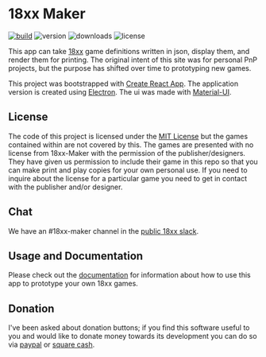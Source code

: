 # 18xx Maker

[![build](https://travis-ci.org/18xx-maker/18xx-maker.svg?branch=master)](https://travis-ci.org/18xx-maker/18xx-maker)
![version](https://img.shields.io/github/v/release/18xx-maker/18xx-maker?sort=semver)
![downloads](https://img.shields.io/github/downloads/18xx-maker/18xx-maker/total)
![license](https://img.shields.io/github/license/18xx-maker/18xx-maker)

This app can take [18xx](https://en.wikipedia.org/wiki/18XX) game definitions
written in json, display them, and render them for printing. The original intent
of this site was for personal PnP projects, but the purpose has shifted over
time to prototyping new games.

This project was bootstrapped with [Create React
App](https://github.com/facebookincubator/create-react-app). The application
version is created using [Electron](https://www.electronjs.org/). The ui was
made with [Material-UI](https://material-ui.com/).

## License

The code of this project is licensed under the [MIT License](LICENSE) but the
games contained within are not covered by this. The games are presented with no
license from 18xx-Maker with the permission of the publisher/designers. They
have given us permission to include their game in this repo so that you can make
print and play copies for your own personal use. If you need to inquire about
the license for a particular game you need to get in contact with the publisher
and/or designer.

## Chat

We have an #18xx-maker channel in the [public 18xx
slack](https://join.slack.com/t/18xxgames/shared_invite/zt-8ksy028m-CSZC~G5QtiFv60_jdqqulQ).

## Usage and Documentation

Please check out the [documentation](https://www.18xx-maker.com/docs/) for
information about how to use this app to prototype your own 18xx games.

## Donation

I've been asked about donation buttons; if you find this software useful to you
and would like to donate money towards its development you can do so via
[paypal](https://paypal.me/kelsin) or [square cash](https://cash.me/$kelsin).

